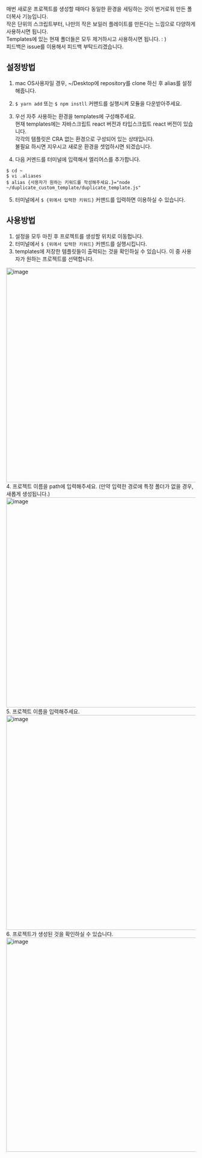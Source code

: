 매번 새로운 프로젝트를 생성할 때마다 동일한 환경을 세팅하는 것이 번거로워 만든 폴더복사 기능입니다.<br/>
작은 단위의 스크립트부터, 나만의 작은 보일러 플레이트를 만든다는 느낌으로 다양하게 사용하시면 됩니다.<br/>
Templates에 있는 현재 폴더들은 모두 제거하시고 사용하시면 됩니다. : )<br/>
피드백은 issue를 이용해서 피드백 부탁드리겠습니다.

## 설정방법
1. mac OS사용자일 경우, ~/Desktop에 repository를 clone 하신 후 alias를 설정해줍니다. <br/>

2. `$ yarn add` 또는 `$ npm instll` 커맨드를 실행시켜 모듈을 다운받아주세요. <br/>

3. 우선 자주 사용하는 환경을 templates에 구성해주세요.<br/>
   현재 templates에는 자바스크립트 react 버전과 타입스크립트 react 버전이 있습니다.<br/>
   각각의 템플릿은 CRA 없는 환경으로 구성되어 있는 상태입니다.<br/>
   불필요 하시면 지우시고 새로운 환경을 셋업하시면 되겠습니다.<br/>

4. 다음 커멘드를 터미널에 입력해서 엘리어스를 추가합니다.<br/>
```
$ cd ~
$ vi .aliases
$ alias {사용자가 원하는 키워드를 작성해주세요.}="node ~/duplicate_custom_template/duplicate_template.js"
```

5. 터미널에서 `$ {위에서 입력한 키워드}` 커맨드를 입력하면 이용하실 수 있습니다.

## 사용방법

1. 설정을 모두 마친 후 프로젝트를 생성할 위치로 이동헙니다.
2. 터미널에서 `$ {위에서 입력한 키워드}` 커맨드를 실행시킵니다.
3. templates에 저장한 템플릿들이 출력되는 것을 확인하실 수 있습니다.
   이 중 사용자가 원하는 프로젝트를 선택합니다.
<img width="569" alt="image" src="https://user-images.githubusercontent.com/67903181/203673151-fb008c7e-4644-47dd-a414-dbd1f26c2c1f.png">
4. 프로젝트 이름을 path에 입력해주세요.
   (만약 입력한 경로에 특정 폴더가 없을 경우, 새롭게 생성됩니다.)
<img width="557" alt="image" src="https://user-images.githubusercontent.com/67903181/203673104-7a8a3ad2-828f-45d4-a014-274a771662c0.png">
5. 프로젝트 이름을 입력해주세요.
<img width="570" alt="image" src="https://user-images.githubusercontent.com/67903181/203673220-0402237a-a680-4f27-90ed-5e171b83f831.png">
6. 프로젝트가 생성된 것을 확인하실 수 있습니다.
<img width="568" alt="image" src="https://user-images.githubusercontent.com/67903181/203673582-bab9823d-cb54-4d52-98f6-0bcc5f1a8a64.png">



